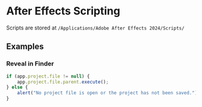 # After Effects Scripting

Scripts are stored at `/Applications/Adobe After Effects 2024/Scripts/`

## Examples

### Reveal in Finder

``` javascript
if (app.project.file != null) {
    app.project.file.parent.execute();
} else {
    alert("No project file is open or the project has not been saved.");
}
```
